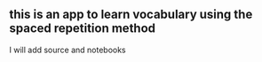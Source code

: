 ## this is an app to learn vocabulary using the spaced repetition method

I will add source and notebooks